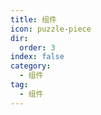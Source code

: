 ```yaml
---
title: 组件
icon: puzzle-piece
dir:
  order: 3
index: false
category:
  - 组件
tag:
  - 组件
---
```


<AutoCatalog />
